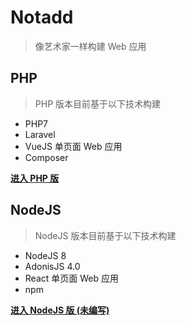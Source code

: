 # Notadd

> 像艺术家一样构建 Web 应用

## PHP

> PHP 版本目前基于以下技术构建

- PHP7
- Laravel
- VueJS 单页面 Web 应用
- Composer

**[进入 PHP 版](/v1/)**


## NodeJS

> NodeJS 版本目前基于以下技术构建

- NodeJS 8
- AdonisJS 4.0
- React 单页面 Web 应用
- npm

**[进入 NodeJS 版 (未编写)](/v2/)**
